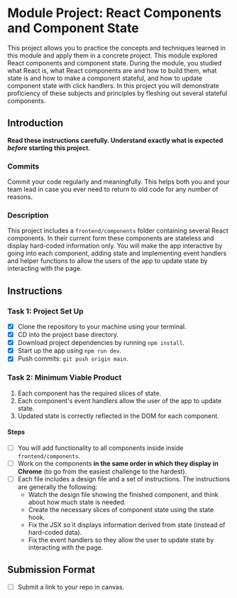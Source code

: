 # Module Project: React Components and Component State

This project allows you to practice the concepts and techniques learned in this module and apply them in a concrete project. This module explored React components and component state. During the module, you studied what React is, what React components are and how to build them, what state is and how to make a component stateful, and how to update component state with click handlers. In this project you will demonstrate proficiency of these subjects and principles by fleshing out several stateful components.

## Introduction

**Read these instructions carefully. Understand exactly what is expected _before_ starting this project.**

### Commits

Commit your code regularly and meaningfully. This helps both you and your team lead in case you ever need to return to old code for any number of reasons.

### Description

This project includes a `frontend/components` folder containing several React components. In their current form these components are stateless and display hard-coded information only. You will make the app interactive by going into each component, adding state and implementing event handlers and helper functions to allow the users of the app to update state by interacting with the page.

## Instructions

### Task 1: Project Set Up

- [X] Clone the repository to your machine using your terminal.
- [X] CD into the project base directory.
- [X] Download project dependencies by running `npm install`.
- [X] Start up the app using `npm run dev`.
- [X] Push commits: `git push origin main`.

### Task 2: Minimum Viable Product

1. Each component has the required slices of state.
2. Each component's event handlers allow the user of the app to update state.
3. Updated state is correctly reflected in the DOM for each component.

#### Steps

- [ ] You will add functionality to all components inside inside `frontend/components`.
- [ ] Work on the components **in the same order in which they display in Chrome** (to go from the easiest challenge to the hardest).
- [ ] Each file includes a design file and a set of instructions. The instructions are generally the following:
  - Watch the design file showing the finished component, and think about how much state is needed.
  - Create the necessary slices of component state using the state hook.
  - Fix the JSX so it displays information derived from state (instead of hard-coded data).
  - Fix the event handlers so they allow the user to update state by interacting with the page.

## Submission Format

- [ ] Submit a link to your repo in canvas.
